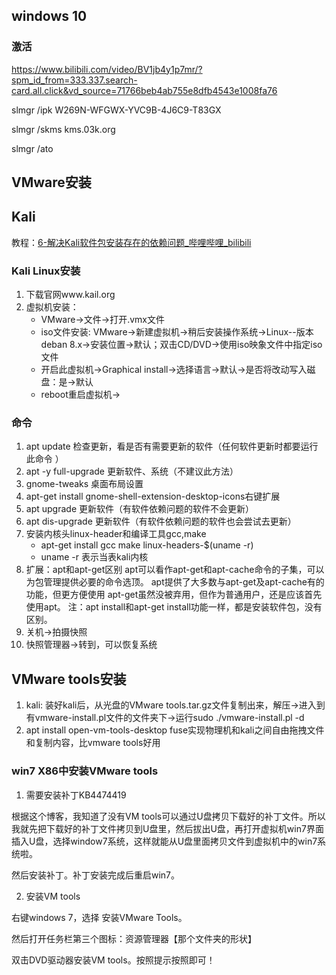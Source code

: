 ## windows 10

### 激活

https://www.bilibili.com/video/BV1jb4y1p7mr/?spm_id_from=333.337.search-card.all.click&vd_source=71766beb4ab755e8dfb4543e1008fa76

slmgr /ipk W269N-WFGWX-YVC9B-4J6C9-T83GX

slmgr /skms kms.03k.org

slmgr /ato

## VMware安装

## Kali

教程：[6-解决Kali软件包安装存在的依赖问题_哔哩哔哩_bilibili](https://www.bilibili.com/video/BV1SM411B7ry/?p=6)

### Kali Linux安装

1. 下载官网www.kail.org
2. 虚拟机安装：
   - VMware->文件->打开.vmx文件
   - iso文件安装:  VMware->新建虚拟机->稍后安装操作系统->Linux--版本deban 8.x->安装位置->默认；双击CD/DVD->使用iso映象文件中指定iso文件
   - 开启此虚拟机->Graphical install->选择语言->默认->是否将改动写入磁盘：是->默认
   - reboot重启虚拟机->

### 命令

1. apt update 检查更新，看是否有需要更新的软件（任何软件更新时都要运行此命令 ）
2. apt -y full-upgrade 更新软件、系统（不建议此方法）
3. gnome-tweaks 桌面布局设置
4. apt-get install gnome-shell-extension-desktop-icons右键扩展
5. apt upgrade 更新软件（有软件依赖问题的软件不会更新）
6. apt dis-upgrade 更新软件（有软件依赖问题的软件也会尝试去更新）
7. 安装内核头linux-header和编译工具gcc,make
   - apt-get install gcc make linux-headers-$(uname -r)
   - uname -r 表示当表kali内核
8. 扩展：apt和apt-get区别
   apt可以看作apt-get和apt-cache命令的子集，可以为包管理提供必要的命令选顶。
   apt提供了大多数与apt-get及apt-cache有的功能，但更方便使用
   apt-get虽然没被弃用，但作为普通用户，还是应该首先使用apt。
   注：apt install和apt-get install功能一样，都是安装软件包，没有区别。
9. 关机->拍摄快照
10. 快照管理器->转到，可以恢复系统

## VMware tools安装

1. kali: 装好kali后，从光盘的VMware tools.tar.gz文件复制出来，解压->进入到有vmware-install.pl文件的文件夹下->运行sudo ./vmware-install.pl -d
2. apt install open-vm-tools-desktop fuse实现物理机和kali之间自由拖拽文件和复制内容，比vmware tools好用

### win7 X86中安装VMware tools

1. 需要安装补丁KB4474419

根据这个博客，我知道了没有VM tools可以通过U盘拷贝下载好的补丁文件。所以我就先把下载好的补丁文件拷贝到U盘里，然后拔出U盘，再打开虚拟机win7界面插入U盘，选择window7系统，这样就能从U盘里面拷贝文件到虚拟机中的win7系统啦。

然后安装补丁。补丁安装完成后重启win7。

2. 安装VM tools

右键windows 7，选择 安装VMware Tools。

然后打开任务栏第三个图标：资源管理器【那个文件夹的形状】

双击DVD驱动器安装VM tools。按照提示按照即可！

